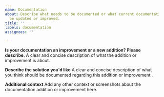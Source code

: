 ```yaml
---
name: Documentation
about: Describe what needs to be documented or what current documentation needs to
  be updated or improved.
title: ''
labels: documentation
assignees: ''

---
```


**Is your documentation an improvement or a new addition? Please describe.**
A clear and concise description of what the addition or improvement is about.

**Describe the solution you'd like**
A clear and concise description of what you think should be documented regarding this addition or improvement .

**Additional context**
Add any other context or screenshots about the documentation addition or improvement here.
